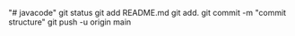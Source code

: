"# javacode" 
git status
git add README.md 
git add.
git commit -m "commit structure"
git push -u origin main 